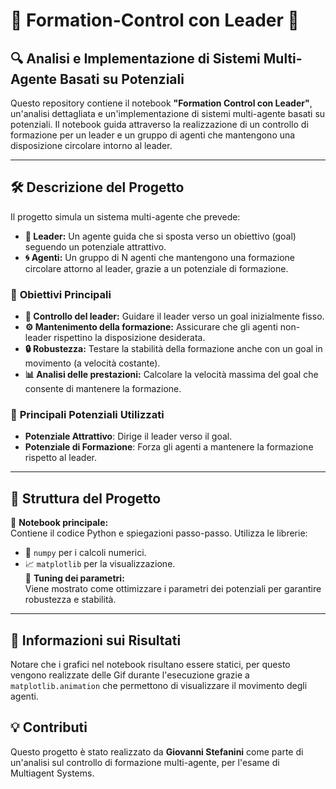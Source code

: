 # 🌟 **Formation-Control con Leader** 🌟

## 🔍 **Analisi e Implementazione di Sistemi Multi-Agente Basati su Potenziali**
Questo repository contiene il notebook **"Formation Control con Leader"**, un'analisi dettagliata e un'implementazione di sistemi multi-agente basati su potenziali. Il notebook guida attraverso la realizzazione di un controllo di formazione per un leader e un gruppo di agenti che mantengono una disposizione circolare intorno al leader.

---

## 🛠️ Descrizione del Progetto
Il progetto simula un sistema multi-agente che prevede:
- **🤖 Leader:** Un agente guida che si sposta verso un obiettivo (goal) seguendo un potenziale attrattivo.
- **🌀 Agenti:** Un gruppo di N agenti che mantengono una formazione circolare attorno al leader, grazie a un potenziale di formazione.  

### 🎯 **Obiettivi Principali**
- **🚩 Controllo del leader:** Guidare il leader verso un goal inizialmente fisso.  
- **⚙️ Mantenimento della formazione:** Assicurare che gli agenti non-leader rispettino la disposizione desiderata.  
- **🔒 Robustezza:** Testare la stabilità della formazione anche con un goal in movimento (a velocità costante).  
- **📊 Analisi delle prestazioni:** Calcolare la velocità massima del goal che consente di mantenere la formazione. 

### 🧲 **Principali Potenziali Utilizzati**
- **Potenziale Attrattivo**: Dirige il leader verso il goal.  
- **Potenziale di Formazione**: Forza gli agenti a mantenere la formazione rispetto al leader.  

---

## 📂 Struttura del Progetto
🔸 **Notebook principale:**  
Contiene il codice Python e spiegazioni passo-passo. Utilizza le librerie:  
- 🧮 `numpy` per i calcoli numerici.  
- 📈 `matplotlib` per la visualizzazione.  
🔸 **Tuning dei parametri:**  
Viene mostrato come ottimizzare i parametri dei potenziali per garantire robustezza e stabilità.

---

## 🎥 **Informazioni sui Risultati**
Notare che i grafici nel notebook risultano essere statici, per questo vengono realizzate delle Gif durante l'esecuzione grazie a `matplotlib.animation` che permettono di visualizzare il movimento degli agenti. 

## 💡 **Contributi**
Questo progetto è stato realizzato da **Giovanni Stefanini** come parte di un'analisi sul controllo di formazione multi-agente, per l'esame di Multiagent Systems.
